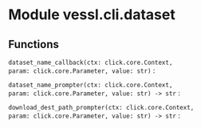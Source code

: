 Module vessl.cli.dataset
========================

Functions
---------

    
`dataset_name_callback(ctx: click.core.Context, param: click.core.Parameter, value: str)`
:   

    
`dataset_name_prompter(ctx: click.core.Context, param: click.core.Parameter, value: str) ‑> str`
:   

    
`download_dest_path_prompter(ctx: click.core.Context, param: click.core.Parameter, value: str) ‑> str`
: